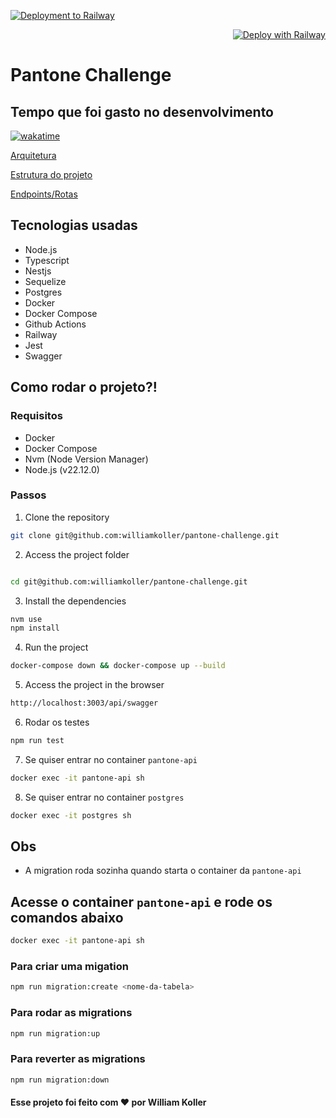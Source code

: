 [![Deployment to Railway](https://github.com/williamkoller/pantone-challenge/actions/workflows/deployment.yml/badge.svg)](https://github.com/williamkoller/pantone-challenge/actions/workflows/deployment.yml)

<p align="right">
  <a href="https://railway.app">
    <img src="https://railway.app/button.svg" alt="Deploy with Railway">
  </a>
</p>

# Pantone Challenge

## Tempo que foi gasto no desenvolvimento

[![wakatime](https://wakatime.com/badge/user/f8b538ef-5e09-4369-8b13-b9baf54326e9/project/870856eb-a2f9-471d-a72d-e5b16d3e0cec.svg)](https://wakatime.com/badge/user/f8b538ef-5e09-4369-8b13-b9baf54326e9/project/870856eb-a2f9-471d-a72d-e5b16d3e0cec)

[Arquitetura](./architecture.md)

[Estrutura do projeto](./structure.md)

[Endpoints/Rotas](./endpoints.md)

## Tecnologias usadas

- Node.js
- Typescript
- Nestjs
- Sequelize
- Postgres
- Docker
- Docker Compose
- Github Actions
- Railway
- Jest
- Swagger

## Como rodar o projeto?!

### Requisitos

- Docker
- Docker Compose
- Nvm (Node Version Manager)
- Node.js (v22.12.0)

### Passos

1. Clone the repository

```bash
git clone git@github.com:williamkoller/pantone-challenge.git
```

2. Access the project folder

```bash

cd git@github.com:williamkoller/pantone-challenge.git
```

3. Install the dependencies

```bash
nvm use
npm install
```

4. Run the project

```bash
docker-compose down && docker-compose up --build
```

5. Access the project in the browser

```bash
http://localhost:3003/api/swagger
```

6. Rodar os testes

```bash
npm run test
```

7. Se quiser entrar no container `pantone-api`

```bash
docker exec -it pantone-api sh
```

8. Se quiser entrar no container `postgres`

```bash
docker exec -it postgres sh
```

## Obs

- A migration roda sozinha quando starta o container da `pantone-api`

## Acesse o container `pantone-api` e rode os comandos abaixo

```bash
docker exec -it pantone-api sh
```

### Para criar uma migation

```bash
npm run migration:create <nome-da-tabela>
```

### Para rodar as migrations

```bash
npm run migration:up
```

### Para reverter as migrations

```bash
npm run migration:down
```

#### Esse projeto foi feito com ❤️ por William Koller
